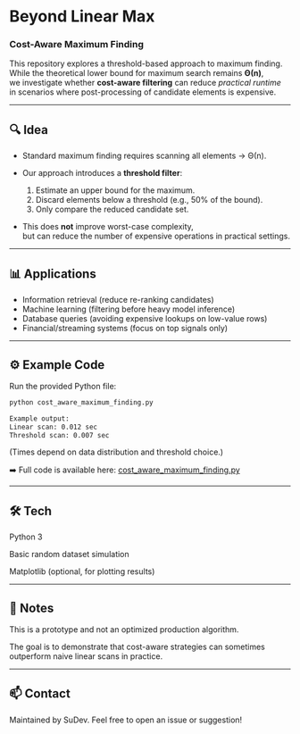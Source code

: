 # Beyond Linear Max
### Cost-Aware Maximum Finding

This repository explores a threshold-based approach to maximum finding.  
While the theoretical lower bound for maximum search remains **Θ(n)**,  
we investigate whether **cost-aware filtering** can reduce *practical runtime*  
in scenarios where post-processing of candidate elements is expensive.

---

## 🔍 Idea
- Standard maximum finding requires scanning all elements → Θ(n).
- Our approach introduces a **threshold filter**:
  1. Estimate an upper bound for the maximum.
  2. Discard elements below a threshold (e.g., 50% of the bound).
  3. Only compare the reduced candidate set.

- This does **not** improve worst-case complexity,  
  but can reduce the number of expensive operations in practical settings.

---

## 📊 Applications
- Information retrieval (reduce re-ranking candidates)
- Machine learning (filtering before heavy model inference)
- Database queries (avoiding expensive lookups on low-value rows)
- Financial/streaming systems (focus on top signals only)

---

## ⚙️ Example Code
Run the provided Python file:

```bash
python cost_aware_maximum_finding.py

Example output:
Linear scan: 0.012 sec
Threshold scan: 0.007 sec
```
(Times depend on data distribution and threshold choice.)

➡️ Full code is available here: [cost_aware_maximum_finding.py](./cost_aware_maximum_finding.py)

---

## 🛠️ Tech

Python 3

Basic random dataset simulation

Matplotlib (optional, for plotting results)

---

## 📌 Notes

This is a prototype and not an optimized production algorithm.

The goal is to demonstrate that cost-aware strategies can
sometimes outperform naive linear scans in practice.

---

## 📫 Contact

Maintained by SuDev.
Feel free to open an issue or suggestion!
